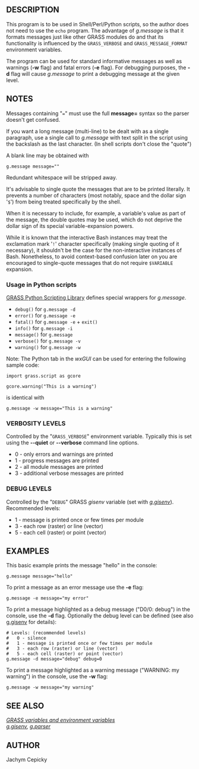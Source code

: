 ## DESCRIPTION

This program is to be used in Shell/Perl/Python scripts, so the author
does not need to use the `echo` program. The advantage of *g.message* is
that it formats messages just like other GRASS modules do and that its
functionality is influenced by the `GRASS_VERBOSE` and
`GRASS_MESSAGE_FORMAT` environment variables.

The program can be used for standard informative messages as well as
warnings (**-w** flag) and fatal errors (**-e** flag). For debugging
purposes, the **-d** flag will cause *g.message* to print a debugging
message at the given level.

## NOTES

Messages containing \"`=`\" must use the full **message=** syntax so the
parser doesn\'t get confused.

If you want a long message (multi-line) to be dealt with as a single
paragraph, use a single call to *g.message* with text split in the
script using the backslash as the last character. (In shell scripts
don\'t close the \"quote\")

A blank line may be obtained with

```
g.message message=""
```

Redundant whitespace will be stripped away.

It\'s advisable to single quote the messages that are to be printed
literally. It prevents a number of characters (most notably, space and
the dollar sign \'`$`\') from being treated specifically by the shell.

When it is necessary to include, for example, a variable\'s value as
part of the message, the double quotes may be used, which do not deprive
the dollar sign of its special variable-expansion powers.

While it is known that the interactive Bash instances may treat the
exclamation mark \'`!`\' character specifically (making single quoting
of it necessary), it shouldn\'t be the case for the non-interactive
instances of Bash. Nonetheless, to avoid context-based confusion later
on you are encouraged to single-quote messages that do not require
`$VARIABLE` expansion.

### Usage in Python scripts

[GRASS Python Scripting
Library](https://grass.osgeo.org/grass-devel/manuals/libpython/) defines
special wrappers for *g.message*.

-   `debug()` for `g.message -d`
-   `error()` for `g.message -e`
-   `fatal()` for `g.message -e` + `exit()`
-   `info()` for `g.message -i`
-   `message()` for `g.message`
-   `verbose()` for `g.message -v`
-   `warning()` for `g.message -w`

Note: The Python tab in the *wxGUI* can be used for entering the
following sample code:

```
import grass.script as gcore

gcore.warning("This is a warning")
```

is identical with

```
g.message -w message="This is a warning"
```

### VERBOSITY LEVELS

Controlled by the \"`GRASS_VERBOSE`\" environment variable. Typically
this is set using the **\--quiet** or **\--verbose** command line
options.

-   0 - only errors and warnings are printed
-   1 - progress messages are printed
-   2 - all module messages are printed
-   3 - additional verbose messages are printed

### DEBUG LEVELS

Controlled by the \"`DEBUG`\" GRASS *gisenv* variable (set with
*[g.gisenv](g.gisenv.html)*).\
Recommended levels:

-   1 - message is printed once or few times per module
-   3 - each row (raster) or line (vector)
-   5 - each cell (raster) or point (vector)

## EXAMPLES

This basic example prints the message \"hello\" in the console:

```
g.message message="hello"
```

To print a message as an error message use the **-e** flag:

```
g.message -e message="my error"
```

To print a message highlighted as a debug message (\"D0/0: debug\") in
the console, use the **-d** flag. Optionally the debug level can be
defined (see also [g.gisenv](g.gisenv.html) for details):

```
# Levels: (recommended levels)
#   0 - silence
#   1 - message is printed once or few times per module
#   3 - each row (raster) or line (vector)
#   5 - each cell (raster) or point (vector)
g.message -d message="debug" debug=0
```

To print a message highlighted as a warning message (\"WARNING: my
warning\") in the console, use the **-w** flag:

```
g.message -w message="my warning"
```

## SEE ALSO

*[GRASS variables and environment variables](variables.html)\
[g.gisenv](g.gisenv.html), [g.parser](g.parser.html)*

## AUTHOR

Jachym Cepicky
